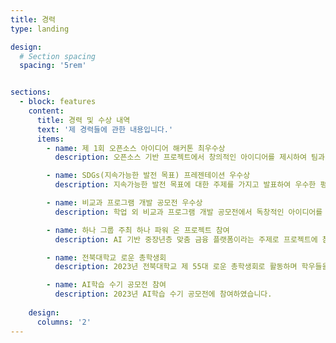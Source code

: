 ```yaml
---
title: 경력
type: landing

design:
  # Section spacing
  spacing: '5rem'


sections:
  - block: features
    content:
      title: 경력 및 수상 내역
      text: '제 경력들에 관한 내용입니다.'
      items:
        - name: 제 1회 오픈소스 아이디어 해커톤 최우수상
          description: 오픈소스 기반 프로젝트에서 창의적인 아이디어를 제시하여 팀과 함께 최우수상을 수상하였습니다.

        - name: SDGs(지속가능한 발전 목표) 프레젠테이션 우수상
          description: 지속가능한 발전 목표에 대한 주제를 가지고 발표하여 우수한 평가를 받아 우수상을 수상하였습니다.

        - name: 비교과 프로그램 개발 공모전 우수상
          description: 학업 외 비교과 프로그램 개발 공모전에서 독창적인 아이디어를 통해 우수상을 수상하였습니다.

        - name: 하나 그룹 주최 하나 파워 온 프로젝트 참여
          description: AI 기반 중장년층 맞춤 금융 플랫폼이라는 주제로 프로젝트에 참여하였습니다.

        - name: 전북대학교 로운 총학생회
          description: 2023년 전북대학교 제 55대 로운 총학생회로 활동하며 학우들을 위헤 일하는 한 해를 보냈습니다.

        - name: AI학습 수기 공모전 참여
          description: 2023년 AI학습 수기 공모전에 참여하였습니다.
      
    design:
      columns: '2'
---
```



